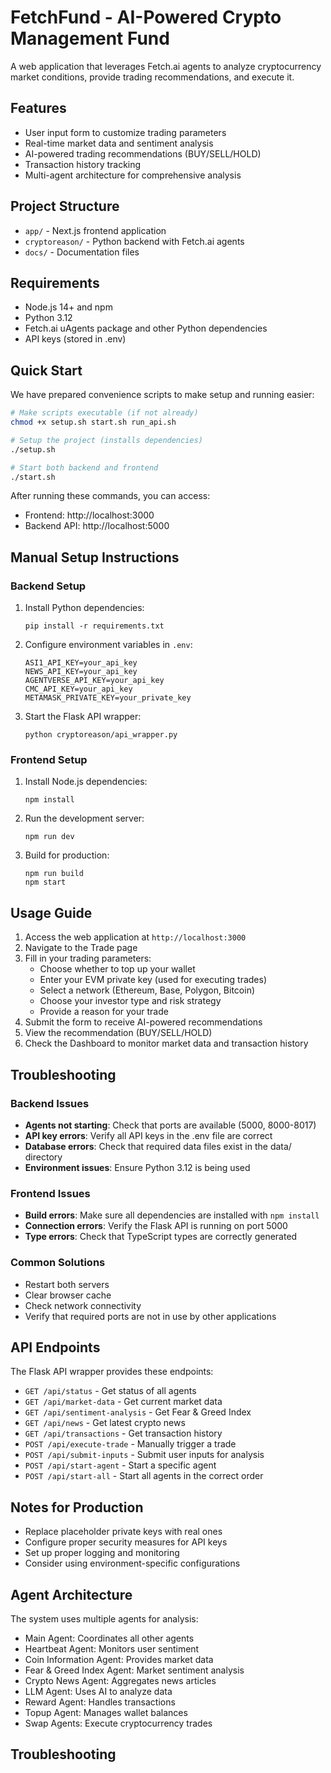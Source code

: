 # FetchFund - AI-Powered Crypto Management Fund

A web application that leverages Fetch.ai agents to analyze cryptocurrency market conditions, provide trading recommendations, and execute it.

## Features

- User input form to customize trading parameters
- Real-time market data and sentiment analysis
- AI-powered trading recommendations (BUY/SELL/HOLD)
- Transaction history tracking
- Multi-agent architecture for comprehensive analysis

## Project Structure

- `app/` - Next.js frontend application
- `cryptoreason/` - Python backend with Fetch.ai agents
- `docs/` - Documentation files

## Requirements

- Node.js 14+ and npm
- Python 3.12
- Fetch.ai uAgents package and other Python dependencies
- API keys (stored in .env)

## Quick Start

We have prepared convenience scripts to make setup and running easier:

```bash
# Make scripts executable (if not already)
chmod +x setup.sh start.sh run_api.sh

# Setup the project (installs dependencies)
./setup.sh

# Start both backend and frontend
./start.sh
```

After running these commands, you can access:
- Frontend: http://localhost:3000
- Backend API: http://localhost:5000

## Manual Setup Instructions

### Backend Setup

1. Install Python dependencies:
   ```
   pip install -r requirements.txt
   ```

2. Configure environment variables in `.env`:
   ```
   ASI1_API_KEY=your_api_key
   NEWS_API_KEY=your_api_key
   AGENTVERSE_API_KEY=your_api_key
   CMC_API_KEY=your_api_key
   METAMASK_PRIVATE_KEY=your_private_key
   ```

3. Start the Flask API wrapper:
   ```
   python cryptoreason/api_wrapper.py
   ```

### Frontend Setup

1. Install Node.js dependencies:
   ```
   npm install
   ```

2. Run the development server:
   ```
   npm run dev
   ```

3. Build for production:
   ```
   npm run build
   npm start
   ```

## Usage Guide

1. Access the web application at `http://localhost:3000`
2. Navigate to the Trade page
3. Fill in your trading parameters:
   - Choose whether to top up your wallet
   - Enter your EVM private key (used for executing trades)
   - Select a network (Ethereum, Base, Polygon, Bitcoin)
   - Choose your investor type and risk strategy
   - Provide a reason for your trade
4. Submit the form to receive AI-powered recommendations
5. View the recommendation (BUY/SELL/HOLD)
6. Check the Dashboard to monitor market data and transaction history

## Troubleshooting

### Backend Issues

- **Agents not starting**: Check that ports are available (5000, 8000-8017)
- **API key errors**: Verify all API keys in the .env file are correct
- **Database errors**: Check that required data files exist in the data/ directory
- **Environment issues**: Ensure Python 3.12 is being used

### Frontend Issues

- **Build errors**: Make sure all dependencies are installed with `npm install`
- **Connection errors**: Verify the Flask API is running on port 5000
- **Type errors**: Check that TypeScript types are correctly generated

### Common Solutions

- Restart both servers
- Clear browser cache
- Check network connectivity
- Verify that required ports are not in use by other applications

## API Endpoints

The Flask API wrapper provides these endpoints:

- `GET /api/status` - Get status of all agents
- `GET /api/market-data` - Get current market data
- `GET /api/sentiment-analysis` - Get Fear & Greed Index
- `GET /api/news` - Get latest crypto news
- `GET /api/transactions` - Get transaction history
- `POST /api/execute-trade` - Manually trigger a trade
- `POST /api/submit-inputs` - Submit user inputs for analysis
- `POST /api/start-agent` - Start a specific agent
- `POST /api/start-all` - Start all agents in the correct order

## Notes for Production

- Replace placeholder private keys with real ones
- Configure proper security measures for API keys
- Set up proper logging and monitoring
- Consider using environment-specific configurations

## Agent Architecture

The system uses multiple agents for analysis:

- Main Agent: Coordinates all other agents
- Heartbeat Agent: Monitors user sentiment
- Coin Information Agent: Provides market data
- Fear & Greed Index Agent: Market sentiment analysis
- Crypto News Agent: Aggregates news articles
- LLM Agent: Uses AI to analyze data
- Reward Agent: Handles transactions
- Topup Agent: Manages wallet balances
- Swap Agents: Execute cryptocurrency trades

## Troubleshooting
